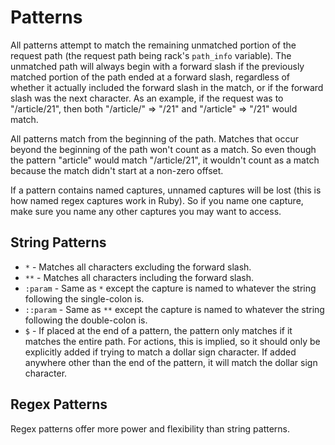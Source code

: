 Patterns
========
All patterns attempt to match the remaining unmatched portion of the request path (the request path being rack's
`path_info` variable). The unmatched path will always begin with a forward slash if the previously matched portion of the
path ended at a forward slash, regardless of whether it actually included the forward slash in the match, or if the
forward slash was the next character. As an example, if the request was to "/article/21", then both "/article/" => "/21"
and "/article" => "/21" would match.
    
All patterns match from the beginning of the path. Matches that occur beyond the beginning of the path won't count as a
match. So even though the pattern "article" would match "/article/21", it wouldn't count as a match because the match
didn't start at a non-zero offset.

If a pattern contains named captures, unnamed captures will be lost (this is how named regex captures work in Ruby). So
if you name one capture, make sure you name any other captures you may want to access.

String Patterns
---------------
* `*` - Matches all characters excluding the forward slash.
* `**` - Matches all characters including the forward slash.
* `:param` - Same as `*` except the capture is named to whatever the string following the single-colon is.
* `::param` - Same as `**` except the capture is named to whatever the string following the double-colon is.
* `$` - If placed at the end of a pattern, the pattern only matches if it matches the entire path. For actions, this is
  implied, so it should only be explicitly added if trying to match a dollar sign character. If added anywhere other
  than the end of the pattern, it will match the dollar sign character.


Regex Patterns
--------------
Regex patterns offer more power and flexibility than string patterns.